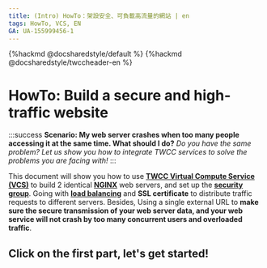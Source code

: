```yaml
---
title: (Intro) HowTo：架設安全、可負載高流量的網站 | en
tags: HowTo, VCS, EN
GA: UA-155999456-1
---
```


{%hackmd @docsharedstyle/default %}
{%hackmd @docsharedstyle/twccheader-en %}

# HowTo: Build a secure and high-traffic website

:::success
<i class="fa fa-star" aria-hidden="true"></i> **Scenario: My web server crashes when too many people accessing it at the same time. What should I do?**
*Do you have the same problem? Let us show you how to integrate TWCC services to solve the problems you are facing with!*
:::


This document will show you how to use [**TWCC Virtual Compute Service (VCS)**](https://man.twcc.ai/@twccdocs/doc-vcs-main-en) to build 2 identical [**NGINX**](https://www.nginx.com/) web servers, and set up the [**security group**](https://man.twcc.ai/@twccdocs/guide-vcs-sg-en). Going with [**load balancing**](https://man.twcc.ai/@twccdocs/guide-vcs-lbs-en) and **SSL certificate** to distribute traffic requests to different servers. Besides, Using a single external URL to **make sure the secure transmission of your web server data, and your web service will not crash by too many concurrent users and overloaded traffic**.


## <i class="fa fa-backward" aria-hidden="true"></i> Click on the first part, let's get started!
